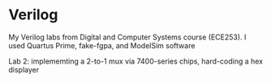 # Verilog
My Verilog labs from Digital and Computer Systems course (ECE253). I used Quartus Prime, fake-fgpa, and ModelSim software 

Lab 2: implememting a 2-to-1 mux via 7400-series chips, hard-coding a hex displayer 
